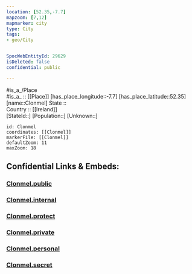 ```yaml
---
location: [52.35,-7.7] 
mapzoom: [7,12] 
mapmarker: city 
type: City
tags:
- geo/City


SpocWebEntityId: 29629
isDeleted: false
confidential: public

---
```

#is_a_/Place  
#is_a_ :: [[Place]] 
[has_place_longitude::-7.7] 
[has_place_latitude::52.35] 
[name::Clonmel] 
State ::  
Country :: [[Ireland]]  
[StateId::] 
[Population::] 
[Unknown::] 


```leaflet
id: Clonmel
coordinates: [[Clonmel]] 
markerFile: [[Clonmel]] 
defaultZoom: 11 
maxZoom: 18
```


## Confidential Links & Embeds: 

### [Clonmel.public](/_public/\Earth\Continent\Europe\Europe~North\Ireland\Ireland,Provinces\Munster\Tipperary,County\South_Tipperary\CityClonmel.public.md) 

### [Clonmel.internal](/_internal/\Earth\Continent\Europe\Europe~North\Ireland\Ireland,Provinces\Munster\Tipperary,County\South_Tipperary\CityClonmel.internal.md) 

### [Clonmel.protect](/_protect/\Earth\Continent\Europe\Europe~North\Ireland\Ireland,Provinces\Munster\Tipperary,County\South_Tipperary\CityClonmel.protect.md) 

### [Clonmel.private](/_private/\Earth\Continent\Europe\Europe~North\Ireland\Ireland,Provinces\Munster\Tipperary,County\South_Tipperary\CityClonmel.private.md) 

### [Clonmel.personal](/_personal/\Earth\Continent\Europe\Europe~North\Ireland\Ireland,Provinces\Munster\Tipperary,County\South_Tipperary\CityClonmel.personal.md) 

### [Clonmel.secret](/_secret/\Earth\Continent\Europe\Europe~North\Ireland\Ireland,Provinces\Munster\Tipperary,County\South_Tipperary\CityClonmel.secret.md)


